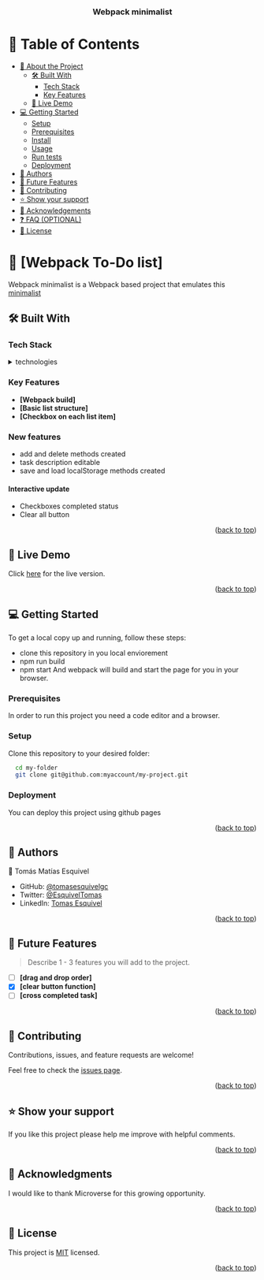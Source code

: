 <a name="readme-top"></a>


<div align="center">

  <h3><b>Webpack minimalist</b></h3>

</div>

<!-- TABLE OF CONTENTS -->

# 📗 Table of Contents

- [📖 About the Project](#about-project)
  - [🛠 Built With](#built-with)
    - [Tech Stack](#tech-stack)
    - [Key Features](#key-features)
  - [🚀 Live Demo](#live-demo)
- [💻 Getting Started](#getting-started)
  - [Setup](#setup)
  - [Prerequisites](#prerequisites)
  - [Install](#install)
  - [Usage](#usage)
  - [Run tests](#run-tests)
  - [Deployment](#deployment)
- [👥 Authors](#authors)
- [🔭 Future Features](#future-features)
- [🤝 Contributing](#contributing)
- [⭐️ Show your support](#support)
- [🙏 Acknowledgements](#acknowledgements)
- [❓ FAQ (OPTIONAL)](#faq)
- [📝 License](#license)

<!-- PROJECT DESCRIPTION -->

# 📖 [Webpack To-Do list] <a name="about-project"></a>

Webpack minimalist is a Webpack based project that emulates this [minimalist](https://web.archive.org/web/20180320194056/http://www.getminimalist.com:80/)

## 🛠 Built With <a name="built-with"></a>

### Tech Stack <a name="tech-stack"></a>


<details>
  <summary>technologies</summary>
  <ul>
    <li><a href="https://webpack.js.org">Webpack</a></li>
    <li><a href="https://lenguajecss.com">HTML</a></li>
    <li><a href="https://webpack.js.org">CSS</a></li>
    <li><a href="https://www.javascript.com">JavaScript</a></li>
  </ul>
</details>

<!-- Features -->

### Key Features <a name="key-features"></a>


- **[Webpack build]**
- **[Basic list structure]**
- **[Checkbox on each list item]**


### New features 

 - add and delete methods created
 - task description editable
 - save and load localStorage methods created

 #### Interactive update

  - Checkboxes completed status
  - Clear all button

<p align="right">(<a href="#readme-top">back to top</a>)</p>

<!-- LIVE DEMO -->

## 🚀 Live Demo <a name="live-demo"></a>

Click [here](https://tomasesquivelgc.github.io/Webpack-To-Do-list/dist/) for the live version.


<p align="right">(<a href="#readme-top">back to top</a>)</p>

<!-- GETTING STARTED -->

## 💻 Getting Started <a name="getting-started"></a>


To get a local copy up and running, follow these steps:
 - clone this repository in you local enviorement
 - npm run build
 - npm start
And webpack will build and start the page for you in your browser.

### Prerequisites

In order to run this project you need a code editor and a browser.


### Setup

Clone this repository to your desired folder:


```sh
  cd my-folder
  git clone git@github.com:myaccount/my-project.git
```


### Deployment

You can deploy this project using github pages

<p align="right">(<a href="#readme-top">back to top</a>)</p>

<!-- AUTHORS -->

## 👥 Authors <a name="authors"></a>


👤 Tomás Matías Esquivel

- GitHub: [@tomasesquivelgc](https://github.com/tomasesquivelgc)
- Twitter: [@EsquivelTomas](https://twitter.com/EsquivelTomas)
- LinkedIn: [Tomas Esquivel](https://www.linkedin.com/in/tomas-esquivel-b2160568/)


<p align="right">(<a href="#readme-top">back to top</a>)</p>

<!-- FUTURE FEATURES -->

## 🔭 Future Features <a name="future-features"></a>

> Describe 1 - 3 features you will add to the project.

- [ ] **[drag and drop order]**
- [X] **[clear button function]**
- [ ] **[cross completed task]**

<p align="right">(<a href="#readme-top">back to top</a>)</p>

<!-- CONTRIBUTING -->

## 🤝 Contributing <a name="contributing"></a>

Contributions, issues, and feature requests are welcome!

Feel free to check the [issues page](../../issues/).

<p align="right">(<a href="#readme-top">back to top</a>)</p>

<!-- SUPPORT -->

## ⭐️ Show your support <a name="support"></a>


If you like this project please help me improve with helpful comments.

<p align="right">(<a href="#readme-top">back to top</a>)</p>

<!-- ACKNOWLEDGEMENTS -->

## 🙏 Acknowledgments <a name="acknowledgements"></a>


I would like to thank Microverse for this growing opportunity.

<p align="right">(<a href="#readme-top">back to top</a>)</p>


<!-- LICENSE -->

## 📝 License <a name="license"></a>

This project is [MIT](./LICENSE) licensed.


<p align="right">(<a href="#readme-top">back to top</a>)</p>
